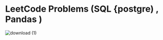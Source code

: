 # LeetCode  Problems (SQL {postgre) , Pandas )

![download (1)](https://github.com/MOElkateb9/leetcode/assets/166956786/1b05f38d-bb26-4e16-9be5-f7d70749ea16)
